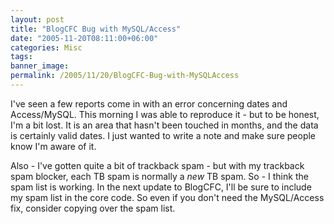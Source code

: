 ```yaml
---
layout: post
title: "BlogCFC Bug with MySQL/Access"
date: "2005-11-20T08:11:00+06:00"
categories: Misc 
tags: 
banner_image: 
permalink: /2005/11/20/BlogCFC-Bug-with-MySQLAccess
---
```


I've seen a few reports come in with an error concerning dates and Access/MySQL. This morning I was able to reproduce it - but to be honest, I'm a bit lost. It is an area that hasn't been touched in months, and the data is certainly valid dates. I just wanted to write a note and make sure people know I'm aware of it. 

Also - I've gotten quite a bit of trackback spam - but with my trackback spam blocker, each TB spam is normally a <i>new</i> TB spam. So - I think the spam list is working. In the next update to BlogCFC, I'll be sure to include my spam list in the core code. So even if you don't need the MySQL/Access fix, consider copying over the spam list.